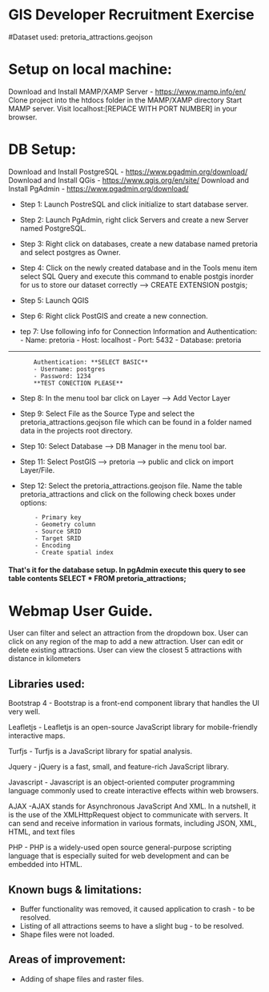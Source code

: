 # GIS Developer Recruitment Exercise

#Dataset used: pretoria_attractions.geojson

# Setup on local machine:
 Download and Install MAMP/XAMP Server - https://www.mamp.info/en/
 Clone project into the htdocs folder in the MAMP/XAMP directory
 Start MAMP server.
 Visit localhost:[REPlACE WITH PORT NUMBER] in your browser.

# DB Setup:
 Download and Install PostgreSQL - https://www.pgadmin.org/download/
 Download and Install QGis - https://www.qgis.org/en/site/ 
 Download and Install PgAdmin - https://www.pgadmin.org/download/

 - Step 1: Launch PostreSQL and click initialize to start database server.
 - Step 2: Launch PgAdmin, right click Servers and create a new Server named PostgreSQL.
 - Step 3: Right click on databases, create a new database named pretoria and select postgres as Owner.
 - Step 4: Click on the newly created database and in the Tools menu item select SQL Query and execute this command to enable postgis inorder for us to store our dataset correctly --> CREATE EXTENSION postgis;

 - Step 5: Launch QGIS
 - Step 6: Right click PostGIS and create a new connection.
 - tep 7: Use following info for Connection Information and Authentication:
           - Name: pretoria
           - Host: localhost
           - Port: 5432
           - Database: pretoria
-------------------------------------------
           Authentication: **SELECT BASIC**
           - Username: postgres 
           - Password: 1234
           **TEST CONECTION PLEASE** 


 - Step 8: In the menu tool bar click on Layer --> Add Vector Layer
 - Step 9: Select File as the Source Type and select the pretoria_attractions.geojson file which can be found in a folder named data in the projects root directory.
 - Step 10: Select Database --> DB Manager in the menu tool bar.
 - Step 11: Select PostGIS --> pretoria --> public and click on import Layer/File.
 - Step 12: Select the pretoria_attractions.geojson file.  Name the table pretoria_attractions and click on the following check boxes under options:

           - Primary key
           - Geometry column
           - Source SRID
           - Target SRID
           - Encoding
           - Create spatial index

#### That's it for the database setup.  In pgAdmin execute this query to see table contents SELECT * FROM pretoria_attractions;

# Webmap User Guide.
 User can filter and select an attraction from the dropdown box.
 User can click on any region of the map to add a new attraction.
 User can edit or delete existing attractions.
 User can view the closest 5 attractions with distance in kilometers

## Libraries used:
Bootstrap 4 - Bootstrap is a front-end component library that handles the UI very well.

Leafletjs - Leafletjs is an open-source JavaScript library for mobile-friendly interactive maps.

Turfjs - Turfjs is a JavaScript library for spatial analysis.

Jquery - jQuery is a fast, small, and feature-rich JavaScript library.

Javascript - Javascript is an object-oriented computer programming language commonly used to create interactive effects within web browsers.

AJAX -AJAX stands for Asynchronous JavaScript And XML. In a nutshell, it is the use of the XMLHttpRequest object to communicate with servers. It can send and receive information in various formats, including JSON, XML, HTML, and text files

PHP - PHP  is a widely-used open source general-purpose scripting language that is especially suited for web development and can be embedded into HTML.

## Known bugs & limitations:
 - Buffer functionality was removed, it caused application to crash - to be resolved.
 - Listing  of all attractions seems to have a slight bug - to be resolved.
 - Shape files were not loaded.

## Areas of improvement:
  - Adding of shape files and raster files.
